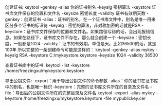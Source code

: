 创建证书:
keytool -genkey -alias 你的证书别名 -keyalg 密钥算法 -keystore 证书库文件保存的位置和文件名 -keysize 密钥长度 -validity 证书有效期天数
-genkey：创建证书
-alias：证书的别名。在一个证书库文件中，别名是唯一用来区分多个证书的标识符
-keyalg：密钥的算法，非对称加密的话就是RSA
-keystore：证书库文件保存的位置和文件名。如果路径写错的话，会出现报错信息。如果在路径下，证书库文件不存在，那么就会创建一个
-keysize：密钥长度，一般都是1024
-validity：证书的有效期，单位是天。比如36500的话，就是100年
所以完整的一条创建命令可能是这样的：
keytool -genkey -alias mykey -keyalg RSA -keystore C:/mykeystore.keystore -keysize 1024 -validity 36500 

查看证书库中的证书:
keytool -list -keystore /home/freezingxu/mykeystore.keystore  

导出公钥文件:
-export：用于导出公钥文件的命令参数
-alias：你的证书在证书库中的别名，也是唯一标识
-keystore：完整的证书库文件所在的目录及文件名
-file：导出后的公钥文件所在的完整目录及文件名
keytool -export -alias mykey -keystore /home/freezingxu/mykeystore.keystore -file mypublickey.cer 